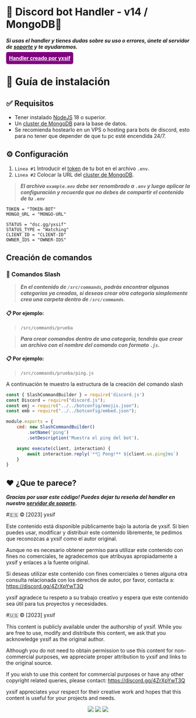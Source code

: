 # 🤖 Discord bot Handler - v14 / MongoDB🤖

***Si usas el handler y tienes dudas sobre su uso o errores, únete al servidor de [soporte](https://discord.gg/4ZrXpYwT3Q) y te ayudaremos.***
<br>

<a href="https://discord.gg/sJ5ChUH9We" style="background-color: purple; color: white; font-weight: bold;padding: 8px;border-radius: 5px">Handler creado por yxsif</a>

# 📖 Guía de instalación

## ✅ Requisitos
- Tener instalado [NodeJS](https://nodejs.org/es) 18 o superior.
- Un [cluster de MongoDB](https://www.mongodb.com/es/cloud/atlas/) para la base de datos.
- Se recomienda hostearlo en un VPS o hosting para bots de discord, esto para no tener que depender de que tu pc esté encendida 24/7.

## ⚙️ Configuración
1. `Linea #1` Introducir el [token](https://discord.com/developers/applications) de tu bot en el archivo `.env`.
2. `Linea #2` Colocar la URL del [cluster de MongoDB](https://www.mongodb.com/es/cloud/atlas/).

> ***El archivo `example.env` debe ser renombrado a `.env` y luego aplicar la configuración y recuerda que no debes de compartir el contenido de tu `.env`***

```
TOKEN = "TOKEN-BOT"
MONGO_URL = "MONGO-URL"

STATUS = "dsc.gg/yxsif"
STATUS_TYPE = "Watching"
CLIENT_ID = "CLIENT-ID"
OWNER_IDS = "OWNER-IDS"
```

## Creación de comandos

### 📏 Comandos Slash
> ***En el contenido de `/src/commands`, podrás encontrar algunas categorías ya creadas, si deseas crear otra categoría simplemente crea una carpeta dentro de `/src/commands`***.

#### 📋 Por ejemplo:
> `/src/commands/prueba`


> ***Para crear comandos dentro de una categoría, tendrás que crear un archivo con el nombre del comando con formato `.js`.***

#### 📋 Por ejemplo:

> `/src/commands/prueba/ping.js`

A continuación te muestro la estructura de la creación del comando slash

```js
const { SlashCommandBuilder } = require('discord.js')
const Discord = require("discord.js");
const emj = require("../../botconfig/emojis.json");
const emb = require("../../botconfig/embed.json");

module.exports = {
    cmd: new SlashCommandBuilder()
        .setName('ping')
        .setDescription('Muestra el ping del bot'),

    async execute(client, interaction) {
        await interaction.reply(`**🏓 Pong!** ${client.ws.ping}ms`)
    }
}
```

## ❤️ ¿Que te parece?
***Gracias por usar este código! Puedes dejar tu reseña del handler en nuestro [servidor de soporte](https://discord.gg/4ZrXpYwT3Q).***

#🇪🇸 © [2023] yxsif

Este contenido está disponible públicamente bajo la autoría de yxsif. Si bien puedes usar, modificar y distribuir este contenido libremente, te pedimos que reconozcas a yxsif como el autor original. 

Aunque no es necesario obtener permiso para utilizar este contenido con fines no comerciales, te agradecemos que atribuyas apropiadamente a yxsif y enlaces a la fuente original.

Si deseas utilizar este contenido con fines comerciales o tienes alguna otra consulta relacionada con los derechos de autor, por favor, contacta a: https://discord.gg/4ZrXpYwT3Q

yxsif agradece tu respeto a su trabajo creativo y espera que este contenido sea útil para tus proyectos y necesidades.

#🇺🇸 © [2023] yxsif

This content is publicly available under the authorship of yxsif. While you are free to use, modify and distribute this content, we ask that you acknowledge yxsif as the original author.

Although you do not need to obtain permission to use this content for non-commercial purposes, we appreciate proper attribution to yxsif and links to the original source.

If you wish to use this content for commercial purposes or have any other copyright related queries, please contact: https://discord.gg/4ZrXpYwT3Q

yxsif appreciates your respect for their creative work and hopes that this content is useful for your projects and needs.

<div align="center">
 <a href="https://www.mongodb.com/es/atlas/database" target="_blank"><img src="https://img.shields.io/badge/MongoDB-%234ea94b.svg?style=for-the-badge&logo=mongodb&logoColor=white"></a>
 <a href="https://www.nodejs.org" target="_blank"><img src="https://img.shields.io/badge/node.js-6DA55F?style=for-the-badge&logo=node.js&logoColor=white"></a>
  <a href="https://discord.gg/4ZrXpYwT3Q" target="_blank"><img src="https://img.shields.io/badge/discord-5865F2?style=for-the-badge&logo=discord&logoColor=white"></a>
</div>
